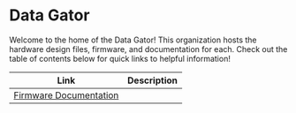 # Data Gator

Welcome to the home of the Data Gator! This organization hosts the hardware design files, firmware, and documentation for each. Check out the table of contents below for quick links
to helpful information!

| Link | Description |
| :---: | :---: | 
| [Firmware Documentation](https://github.com/Data-Gator/data-gator.github.io/index.html) | 
